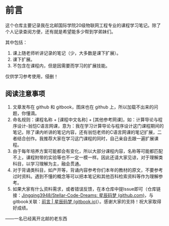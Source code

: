 # 前言

这个仓库主要记录我在北邮国际学院20级物联网工程专业的课程学习笔记。除了个人记录查阅方便，还有就是希望能多少帮到学弟妹们。

其中包括：

1. 课上随老师听讲记录的笔记（少，大多数是课下扩展）。
2. 课下扩展。
3. 不包含在课程内，但是因需要而学习的扩展技能。

仅供学习参考使用，侵删！

## 阅读注意事项

1. 文章发布在 github 和 gitbook，图床也在 github 上，所以加载不出来的问题，你懂滴。
2. 命名规则：课程名称 + [课程中文名称] + [其他参考网课]，如：计算导论与程序设计-翁恺C语言网课，意为：我在学习计算导论与程序设计这门课程期间的笔记，除了课内听讲的笔记内容，还有翁恺老师的C语言网课的笔记扩展，二者结合创作。我推荐大家在学习这门课程的同时，自己亲自去跟一遍扩展课程。
3. 由于每年培养方案可能都会有变化，所以大部分课程内容，名称等可能都匹配不上，课程附带的实验等也不一定一模一样。因此还请大家见谅，对于理解类科目，以学习理解为主，融会贯通。
4. 对于背诵类科目，如产开等，背诵内容参考你们本年的教材的原文，不要参考过时资料。遇到不懂的概念等可以把本笔记和其他百科检索资料等作为理解参考。
5. 如果大家有什么资料需求，或者错误反馈，在本仓库中提Issue即可（仓库链接：[Jingqing3948/Stellar-Code-Dreams: 星辰码梦 (github.com)](https://github.com/Jingqing3948/Stellar-Code-Dreams)，与gitbook关联：[前言 | 星辰码梦 (gitbook.io)](https://jiang-tian-weisorganization.gitbook.io/xing-chen-ma-meng)）。感谢大家的支持！祝大家取得好成绩。



——一名已经离开北邮的老东西
